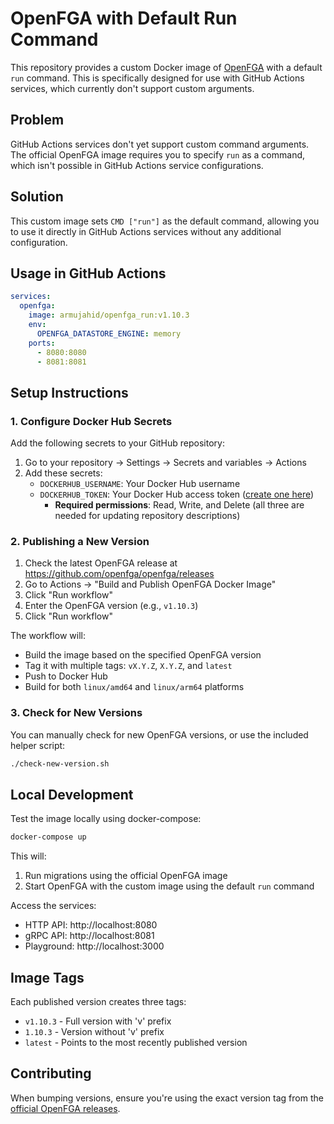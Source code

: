 # OpenFGA with Default Run Command

This repository provides a custom Docker image of [OpenFGA](https://github.com/openfga/openfga) with a default `run` command. This is specifically designed for use with GitHub Actions services, which currently don't support custom arguments.

## Problem

GitHub Actions services don't yet support custom command arguments. The official OpenFGA image requires you to specify `run` as a command, which isn't possible in GitHub Actions service configurations.

## Solution

This custom image sets `CMD ["run"]` as the default command, allowing you to use it directly in GitHub Actions services without any additional configuration.

## Usage in GitHub Actions

```yaml
services:
  openfga:
    image: armujahid/openfga_run:v1.10.3
    env:
      OPENFGA_DATASTORE_ENGINE: memory
    ports:
      - 8080:8080
      - 8081:8081
```

## Setup Instructions

### 1. Configure Docker Hub Secrets

Add the following secrets to your GitHub repository:

1. Go to your repository → Settings → Secrets and variables → Actions
2. Add these secrets:
   - `DOCKERHUB_USERNAME`: Your Docker Hub username
   - `DOCKERHUB_TOKEN`: Your Docker Hub access token ([create one here](https://hub.docker.com/settings/security))
     - **Required permissions**: Read, Write, and Delete (all three are needed for updating repository descriptions)

### 2. Publishing a New Version

1. Check the latest OpenFGA release at https://github.com/openfga/openfga/releases
2. Go to Actions → "Build and Publish OpenFGA Docker Image"
3. Click "Run workflow"
4. Enter the OpenFGA version (e.g., `v1.10.3`)
5. Click "Run workflow"

The workflow will:
- Build the image based on the specified OpenFGA version
- Tag it with multiple tags: `vX.Y.Z`, `X.Y.Z`, and `latest`
- Push to Docker Hub
- Build for both `linux/amd64` and `linux/arm64` platforms

### 3. Check for New Versions

You can manually check for new OpenFGA versions, or use the included helper script:

```bash
./check-new-version.sh
```

## Local Development

Test the image locally using docker-compose:

```bash
docker-compose up
```

This will:
1. Run migrations using the official OpenFGA image
2. Start OpenFGA with the custom image using the default `run` command

Access the services:
- HTTP API: http://localhost:8080
- gRPC API: http://localhost:8081
- Playground: http://localhost:3000

## Image Tags

Each published version creates three tags:
- `v1.10.3` - Full version with 'v' prefix
- `1.10.3` - Version without 'v' prefix
- `latest` - Points to the most recently published version

## Contributing

When bumping versions, ensure you're using the exact version tag from the [official OpenFGA releases](https://github.com/openfga/openfga/releases).
